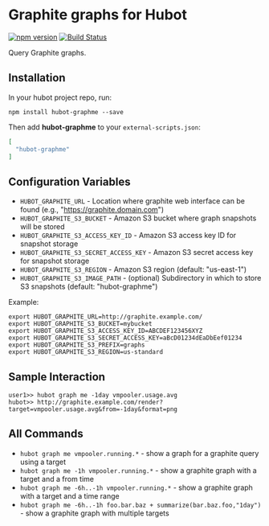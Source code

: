 # Graphite graphs for Hubot

[![npm version](https://badge.fury.io/js/hubot-graphme.svg)](http://badge.fury.io/js/hubot-graphme) [![Build Status](https://travis-ci.org/rick/hubot-graphme.png)](https://travis-ci.org/rick/hubot-graphme)

Query Graphite graphs.

## Installation

In your hubot project repo, run:

`npm install hubot-graphme --save`

Then add **hubot-graphme** to your `external-scripts.json`:

```json
[
  "hubot-graphme"
]
```

## Configuration Variables


 - `HUBOT_GRAPHITE_URL` - Location where graphite web interface can be found (e.g., "https://graphite.domain.com")
 - `HUBOT_GRAPHITE_S3_BUCKET` - Amazon S3 bucket where graph snapshots will be stored
 - `HUBOT_GRAPHITE_S3_ACCESS_KEY_ID` - Amazon S3 access key ID for snapshot storage
 - `HUBOT_GRAPHITE_S3_SECRET_ACCESS_KEY` - Amazon S3 secret access key for snapshot storage
 - `HUBOT_GRAPHITE_S3_REGION` - Amazon S3 region (default: "us-east-1")
 - `HUBOT_GRAPHITE_S3_IMAGE_PATH` - (optional) Subdirectory in which to store S3 snapshots (default: "hubot-graphme")

Example:

```
export HUBOT_GRAPHITE_URL=http://graphite.example.com/
export HUBOT_GRAPHITE_S3_BUCKET=mybucket
export HUBOT_GRAPHITE_S3_ACCESS_KEY_ID=ABCDEF123456XYZ
export HUBOT_GRAPHITE_S3_SECRET_ACCESS_KEY=aBcD01234dEaDbEef01234
export HUBOT_GRAPHITE_S3_PREFIX=graphs
export HUBOT_GRAPHITE_S3_REGION=us-standard
```

## Sample Interaction

```
user1>> hubot graph me -1day vmpooler.usage.avg
hubot>> http://graphite.example.com/render?target=vmpooler.usage.avg&from=-1day&format=png
```

## All Commands

 - `hubot graph me vmpooler.running.*` - show a graph for a graphite query using a target
 - `hubot graph me -1h vmpooler.running.*` - show a graphite graph with a target and a from time
 - `hubot graph me -6h..-1h vmpooler.running.*` - show a graphite graph with a target and a time range
 - `hubot graph me -6h..-1h foo.bar.baz + summarize(bar.baz.foo,"1day")` - show a graphite graph with multiple targets
